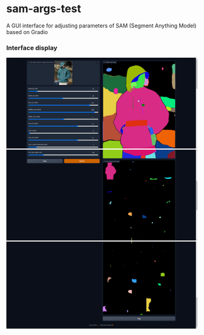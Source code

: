 # sam-args-test
A GUI interface for adjusting parameters of SAM (Segment Anything Model) based on Gradio

### Interface display
![alt text](image.png)
![alt text](image-1.png)
![alt text](image-2.png)